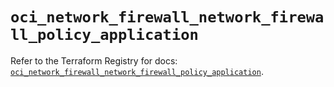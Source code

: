 # `oci_network_firewall_network_firewall_policy_application`

Refer to the Terraform Registry for docs: [`oci_network_firewall_network_firewall_policy_application`](https://registry.terraform.io/providers/oracle/oci/6.18.0/docs/resources/network_firewall_network_firewall_policy_application).
